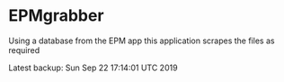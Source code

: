 # EPMgrabber
Using a database from the EPM app this application scrapes the files as required


Latest backup: Sun Sep 22 17:14:01 UTC 2019
